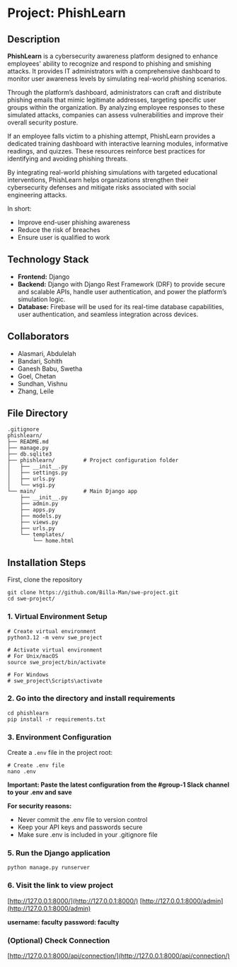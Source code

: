 # Project: PhishLearn
## Description
**PhishLearn** is a cybersecurity awareness platform designed to enhance employees' ability to recognize and respond to phishing and smishing attacks. It provides IT administrators with a comprehensive dashboard to monitor user awareness levels by simulating real-world phishing scenarios.

Through the platform’s dashboard, administrators can craft and distribute phishing emails that mimic legitimate addresses, targeting specific user groups within the organization. By analyzing employee responses to these simulated attacks, companies can assess vulnerabilities and improve their overall security posture.

If an employee falls victim to a phishing attempt, PhishLearn provides a dedicated training dashboard with interactive learning modules, informative readings, and quizzes. These resources reinforce best practices for identifying and avoiding phishing threats.

By integrating real-world phishing simulations with targeted educational interventions, PhishLearn helps organizations strengthen their cybersecurity defenses and mitigate risks associated with social engineering attacks.

In short:

- Improve end-user phishing awareness
- Reduce the risk of breaches
- Ensure user is qualified to work 

## Technology Stack
- **Frontend:** Django
- **Backend:** Django with Django Rest Framework (DRF) to provide secure and scalable APIs, handle user authentication, and power the platform’s simulation logic.
- **Database:** Firebase will be used for its real-time database capabilities, user authentication, and seamless integration across devices.


## Collaborators
- Alasmari, Abdulelah
- Bandari, Sohith
- Ganesh Babu, Swetha
- Goel, Chetan
- Sundhan, Vishnu
- Zhang, Leile

## File Directory
```
.gitignore
phishlearn/
├── README.md
├── manage.py
├── db.sqlite3
├── phishlearn/         # Project configuration folder
│   ├── __init__.py
│   ├── settings.py
│   ├── urls.py
│   └── wsgi.py
└── main/               # Main Django app
    ├── __init__.py
    ├── admin.py
    ├── apps.py
    ├── models.py
    ├── views.py
    ├── urls.py
    └── templates/
        └── home.html
```

## Installation Steps

First, clone the repository
```
git clone https://github.com/Billa-Man/swe-project.git
cd swe-project/
```

### 1. Virtual Environment Setup
```
# Create virtual environment
python3.12 -m venv swe_project

# Activate virtual environment
# For Unix/macOS
source swe_project/bin/activate

# For Windows
# swe_project\Scripts\activate
```

### 2. Go into the directory and install requirements
```
cd phishlearn
pip install -r requirements.txt
```

### 3. Environment Configuration
Create a `.env` file in the project root:
```
# Create .env file
nano .env
```

**Important: Paste the latest configuration from the #group-1 Slack channel to your .env and save** 

**For security reasons:**
- Never commit the .env file to version control
- Keep your API keys and passwords secure
- Make sure .env is included in your .gitignore file

### 5. Run the Django application
```
python manage.py runserver
```

### 6. Visit the link to view project 
[http://127.0.0.1:8000/](http://127.0.0.1:8000/)
[http://127.0.0.1:8000/admin](http://127.0.0.1:8000/admin)

**username: faculty** 
**password: faculty** 

### (Optional) Check Connection
[http://127.0.0.1:8000/api/connection/](http://127.0.0.1:8000/api/connection/)
